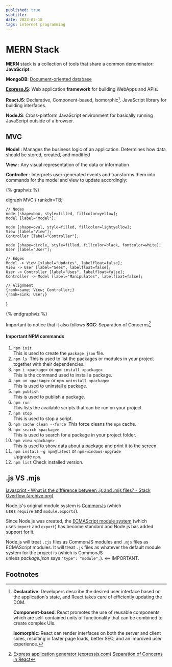 ```yaml
---
published: true
subtitle:
date: 2023-07-18
tags: internet programming
---
```


# MERN Stack

**MERN** stack is a collection of tools that share a common denominator: **JavaScript**.

**MongoDB**: [Document-oriented database](https://en.wikipedia.org/wiki/Document-oriented_database)

**[ExpressJS](https://en.wikipedia.org/wiki/Express.js)**: Web application **framework** for building WebApps and APIs.

**ReactJS**: Declarative, Component-based, Isomorphic[^1]. JavaScript library for building interfaces.

**NodeJS**: Cross-platform JavaScript environment for basically running JavaScript outside of a browser.

## MVC

**Model** : Manages the business logic of an application. Determines how data should be stored, created, and modified

**View** : Any visual representation of the data or information

**Controller** : Interprets user-generated events and transforms them into commands for the model and view to update accordingly:

{% graphviz %}

digraph MVC {
    rankdir=TB;
    
    // Nodes
    node [shape=box, style=filled, fillcolor=yellow];
    Model [label="Model"];
    
    node [shape=oval, style=filled, fillcolor=lightyellow];
    View [label="View"];
    Controller [label="Controller"];
    
    node [shape=circle, style=filled, fillcolor=black, fontcolor=white];
    User [label="User"];
    
    // Edges
    Model -> View [xlabel="Updates", labelfloat=false];
    View -> User [label="Sees", labelfloat=false];
    User -> Controller [label="Uses", labelfloat=false];
    Controller -> Model [label="Manipulates", labelfloat=false];
    
    // Alignment
    {rank=same; View; Controller;}
    {rank=sink; User;}
}

{% endgraphviz %}

Important to notice that it also follows **SOC**: Separation of Concerns[^2]



#### Important NPM commands

1. `npm init`  
    This is used to create the `package.json` file.
2. `npm ls` 
	This is used to list the packages or modules in your project together with their dependencies.
3. `npm i <package>` or `npm install <package>`  
    This is the command used to install a package.
4. `npm un <package>` or `npm uninstall <package>`  
    This is used to uninstall a package.
5. `npm publish`  
    This is used to publish a package.
6. `npm run`  
    This lists the available scripts that can be run on your project.
7. `npm stop`  
    This is used to stop a script.
8. `npm cache clean --force` 
	This force cleans the `npm` cache.
9. `npm search <package>`  
    This is used to search for a package in your project folder.
10. `npm view <package>`  
    This is used to show data about a package and print it to the screen.
11. `npm install -g npm@latest` or `npm-windows-upgrade`  
    Upgrade `npm`.
12. ```npm list```
    Check installed version.

## .js VS .mjs


[javascript - What is the difference between .js and .mjs files? - Stack Overflow (archive.org)](https://web.archive.org/web/20230126081858/https://stackoverflow.com/questions/57492546/what-is-the-difference-between-js-and-mjs-files)

Node.js's original module system is [CommonJs](https://web.archive.org/web/20230126081858/https://nodejs.org/docs/latest/api/modules.html) (which uses `require` and `module.exports`).

Since Node.js was created, the [ECMAScript module system](https://web.archive.org/web/20230126081858/https://nodejs.org/docs/latest/api/esm.html) (which uses `import` and `export`) has become standard and Node.js has added support for it.

Node.js will treat `.cjs` files as CommonJS modules and `.mjs` files as ECMAScript modules. It will treat `.js` files as whatever the default module system for the project is (which is CommonJS unless _package.json_ says `"type": "module",`). <== IMPORTANT.

## Footnotes

[^1]: **Declarative**: Developers describe the desired user interface based on the application's state, and React takes care of efficiently updating the DOM.
	
	**Component-based**: React promotes the use of reusable components, which are self-contained units of functionality that can be combined to create complex UIs.
	
	**Isomorphic**: React can render interfaces on both the server and client sides, resulting in faster page loads, better SEO, and an improved user experience.

[^2]: [Express application generator (expressjs.com)](https://expressjs.com/en/starter/generator.html)
	[Separation of Concerns in React](https://alialhaddad.medium.com/separation-of-concerns-in-react-d4f74aaf3800)